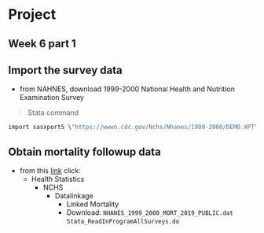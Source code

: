 # Project
## Week 6 part 1 
   ## Import the survey data 
   - from NAHNES, download 1999-2000 National Health and Nutrition Examination Survey
> Stata command 
 ```stata
 import sasxport5 \"https://wwwn.cdc.gov/Nchs/Nhanes/1999-2000/DEMO.XPT\"
 ```
   ## Obtain mortality followup data
   - from this [link](https://ftp.cdc.gov/pub/) click:
      - Health Statistics
         - NCHS
            - Datalinkage
               - Linked Mortality
               - Download:
                 `NHANES_1999_2000_MORT_2019_PUBLIC.dat`
                 `Stata_ReadInProgramAllSurveys.do`

